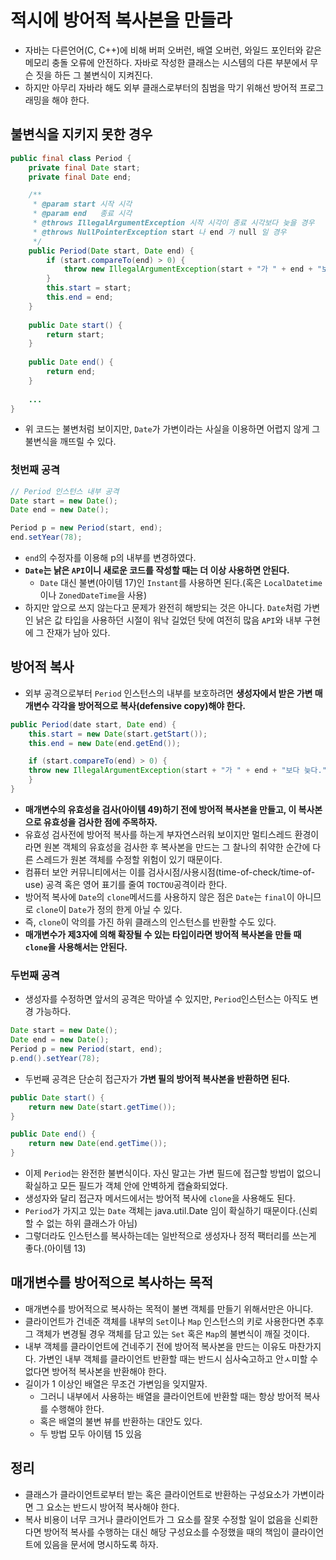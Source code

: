 # 적시에 방어적 복사본을 만들라

* 자바는 다른언어(C, C++)에 비해 버퍼 오버런, 배열 오버런, 와일드 포인터와 같은 메모리 충돌 오류에 안전하다. 
 자바로 작성한 클래스는 시스템의 다른 부분에서 무슨 짓을 하든 그 불변식이 지켜진다.
* 하지만 아무리 자바라 해도 외부 클래스로부터의 침범을 막기 위해선 방어적 프로그래밍을 해야 한다.

## 불변식을 지키지 못한 경우

```java
public final class Period {
    private final Date start;
    private final Date end;

    /**
     * @param start 시작 시각
     * @param end   종료 시각
     * @throws IllegalArgumentException 시작 시각이 종료 시각보다 늦을 경우              
     * @throws NullPointerException start 나 end 가 null 일 경우 
     */
    public Period(Date start, Date end) {
        if (start.compareTo(end) > 0) {
            throw new IllegalArgumentException(start + "가 " + end + "보다 늦다.");
        }
        this.start = start;
        this.end = end;
    }
    
    public Date start() {
        return start;
    }
    
    public Date end() {
        return end;
    }
    
    ...
}
```

* 위 코드는 불변처럼 보이지만, `Date`가 가변이라는 사실을 이용하면 어렵지 않게 그 불변식을 깨뜨릴 수 있다.

### 첫번째 공격

```java
// Period 인스턴스 내부 공격
Date start = new Date();
Date end = new Date();

Period p = new Period(start, end);
end.setYear(78);
```

* `end`의 수정자를 이용해 p의 내부를 변경하였다.
* **`Date`는 낡은 `API`이니 새로운 코드를 작성할 때는 더 이상 사용하면 안된다.**
  * `Date` 대신 불변(아이템 17)인 `Instant`를 사용하면 된다.(혹은 `LocalDatetime` 이나 `ZonedDateTime`을 사용)
* 하지만 앞으로 쓰지 않는다고 문제가 완전히 해방되는 것은 아니다. `Date`처럼 가변인 낡은 값 타입을 사용하던 시절이 워낙 길었던 탓에
 여전히 많음 `API`와 내부 구현에 그 잔재가 남아 있다.

## 방어적 복사

* 외부 공격으로부터 `Period` 인스턴스의 내부를 보호하려면 **생성자에서 받은 가변 매개변수 각각을 방어적으로 복사(defensive copy)해야 한다.**

```java
public Period(date start, Date end) {
    this.start = new Date(start.getStart());
    this.end = new Date(end.getEnd());

    if (start.compareTo(end) > 0) {
    throw new IllegalArgumentException(start + "가 " + end + "보다 늦다.");
    }
}
```

* **매개변수의 유효성을 검사(아이템 49)하기 전에 방어적 복사본을 만들고, 이 복사본으로 유효성을 검사한 점에 주목하자.**
* 유효성 검사전에 방어적 복사를 하는게 부자연스러워 보이지만 멀티스레드 환경이라면 원본 객체의 유효성을 검사한 후 복사본을 만드는 그 찰나의
 취약한 순간에 다른 스레드가 원본 객체를 수정할 위험이 있기 때문이다.
* 컴퓨터 보안 커뮤니티에서는 이를 검사시점/사용시점(time-of-check/time-of-use) 공격 혹은 영어 표기를 줄여 `TOCTOU`공격이라 한다.
* 방어적 복사에 `Date`의 `clone`메서드를 사용하지 않은 점은 `Date`는 `final`이 아니므로 `clone`이 `Date`가 정의 한게 아닐 수 있다.
* 즉, `clone`이 악의를 가진 하위 클래스의 인스턴스를 반환할 수도 있다.
* **매개변수가 제3자에 의해 확장될 수 있는 타입이라면 방어적 복사본을 만들 때 `clone`을 사용해서는 안된다.**

### 두번째 공격

* 생성자를 수정하면 앞서의 공격은 막아낼 수 있지만, `Period`인스턴스는 아직도 변경 가능하다.

```java
Date start = new Date();
Date end = new Date();
Period p = new Period(start, end);
p.end().setYear(78);
```

* 두번째 공격은 단순히 접근자가 **가변 필의 방어적 복사본을 반환하면 된다.**

```java
public Date start() {
    return new Date(start.getTime());
}

public Date end() {
    return new Date(end.getTime());
}
```

* 이제 `Period`는 완전한 불변식이다. 자신 말고는 가변 필드에 접근할 방법이 없으니 확실하고 모든 필드가 객체 안에 안벽하게 캡슐화되었다.
* 생성자와 달리 접근자 메서드에서는 방어적 복사에 `clone`을 사용해도 된다.
* `Period`가 가지고 있는 `Date` 객체는 java.util.Date 임이 확실하기 때문이다.(신뢰할 수 없는 하위 클래스가 아님)
* 그렇더라도 인스턴스를 복사하는데는 일반적으로 생성자나 정적 팩터리를 쓰는게 좋다.(아이템 13)

## 매개변수를 방어적으로 복사하는 목적

* 매개변수를 방어적으로 복사하는 목적이 불변 객체를 만들기 위해서만은 아니다.
* 클라이언트가 건네준 객체를 내부의 `Set`이나 `Map` 인스턴스의 키로 사용한다면 추후 그 객체가 변경될 경우 객체를 담고 있는 `Set` 혹은
 `Map`의 불변식이 깨질 것이다.
* 내부 객체를 클라이언트에 건네주기 전에 방어적 복사본을 만드는 이유도 마찬가지다. 가변인 내부 객체를 클라이언트 반환할 때는 반드시 심사숙고하고
 안ㅅ미할 수 없다면 방어적 복사본을 반환해야 한다.
* 길이가 1 이상인 배열은 무조건 가변임을 잊지말자.
  * 그러니 내부에서 사용하는 배열을 클라이언트에 반환할 때는 항상 방어적 복사를 수행해야 한다.
  * 혹은 배열의 불변 뷰를 반환하는 대안도 있다.
  * 두 방법 모두 아이템 15 있음

## 정리

* 클래스가 클라이언트로부터 받는 혹은 클라이언트로 반환하는 구성요소가 가변이라면 그 요소는 반드시 방어적 복사해야 한다.
* 복사 비용이 너무 크거나 클라이언트가 그 요소를 잘못 수정할 일이 없음을 신뢰한다면 방어적 복사를 수행하는 대신 해당 구성요소를
 수정했을 때의 책임이 클라이언트에 있음을 문서에 명시하도록 하자.
